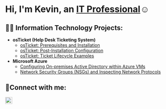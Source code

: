 <h1>Hi, I'm Kevin, an <a href="https://linkedin.com/in/Josh">IT Professional</a>☺</h1>

<h2>👨‍💻 Information Technology Projects:</h2>

- <b>osTicket (Help Desk Ticketing System)</b>
  - [osTicket: Prerequisites and Installation](https://github.com/kevinvargas47/osticket-prereqs)
  - [osTicket: Post-Installation Configuration](https://github.com/kevinvargas47/post-install-config)
  - [osTicket: Ticket Lifecycle Examples](https://github.com/kevinvargas47/ticket-lifecycle)
- <b>Microsoft Azure</b>
  - [Configuring On-premises Active Directory within Azure VMs](https://github.com/kevinvargas47/configure-ad)
  - [Network Security Groups (NSGs) and Inspecting Network Protocols](https://github.com/kevinvargas47/azure-network-protocols)

<h2>🤳Connect with me:</h2>

[<img align="left" alt="Josh | LinkedIn" width="22px" src="https://cdn.jsdelivr.net/npm/simple-icons@v3/icons/linkedin.svg" />][linkedin]


[linkedin]: https://linkedin.com/in/Josh
